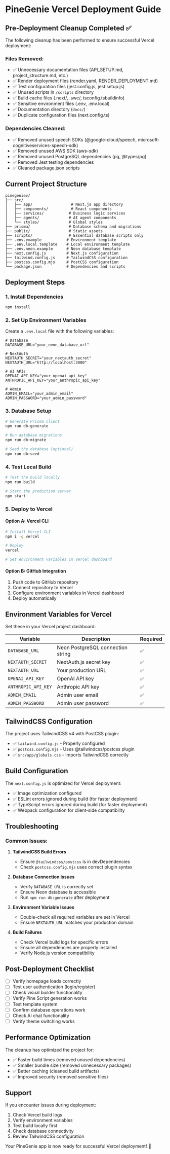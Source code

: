 # PineGenie Vercel Deployment Guide

## Pre-Deployment Cleanup Completed ✅

The following cleanup has been performed to ensure successful Vercel deployment:

### Files Removed:
- ✅ Unnecessary documentation files (API_SETUP.md, project_structure.md, etc.)
- ✅ Render deployment files (render.yaml, RENDER_DEPLOYMENT.md)
- ✅ Test configuration files (jest.config.js, jest.setup.js)
- ✅ Unused scripts in `/scripts` directory
- ✅ Build cache files (.next/, .swc/, tsconfig.tsbuildinfo)
- ✅ Sensitive environment files (.env, .env.local)
- ✅ Documentation directory (`docs/`)
- ✅ Duplicate configuration files (next.config.ts)

### Dependencies Cleaned:
- ✅ Removed unused speech SDKs (@google-cloud/speech, microsoft-cognitiveservices-speech-sdk)
- ✅ Removed unused AWS SDK (aws-sdk)
- ✅ Removed unused PostgreSQL dependencies (pg, @types/pg)
- ✅ Removed Jest testing dependencies
- ✅ Cleaned package.json scripts

## Current Project Structure

```
pinegeniev/
├── src/
│   ├── app/                 # Next.js app directory
│   ├── components/          # React components
│   ├── services/           # Business logic services
│   ├── agents/             # AI agent components
│   └── styles/             # Global styles
├── prisma/                 # Database schema and migrations
├── public/                 # Static assets
├── scripts/                # Essential database scripts only
├── .env.example           # Environment template
├── .env.local.template    # Local environment template
├── .env.neon.example      # Neon database template
├── next.config.js         # Next.js configuration
├── tailwind.config.js     # TailwindCSS configuration
├── postcss.config.mjs     # PostCSS configuration
└── package.json           # Dependencies and scripts
```

## Deployment Steps

### 1. Install Dependencies
```bash
npm install
```

### 2. Set Up Environment Variables
Create a `.env.local` file with the following variables:
```env
# Database
DATABASE_URL="your_neon_database_url"

# NextAuth
NEXTAUTH_SECRET="your_nextauth_secret"
NEXTAUTH_URL="http://localhost:3000"

# AI APIs
OPENAI_API_KEY="your_openai_api_key"
ANTHROPIC_API_KEY="your_anthropic_api_key"

# Admin
ADMIN_EMAIL="your_admin_email"
ADMIN_PASSWORD="your_admin_password"
```

### 3. Database Setup
```bash
# Generate Prisma client
npm run db:generate

# Run database migrations
npm run db:migrate

# Seed the database (optional)
npm run db:seed
```

### 4. Test Local Build
```bash
# Test the build locally
npm run build

# Start the production server
npm start
```

### 5. Deploy to Vercel

#### Option A: Vercel CLI
```bash
# Install Vercel CLI
npm i -g vercel

# Deploy
vercel

# Set environment variables in Vercel dashboard
```

#### Option B: GitHub Integration
1. Push code to GitHub repository
2. Connect repository to Vercel
3. Configure environment variables in Vercel dashboard
4. Deploy automatically

## Environment Variables for Vercel

Set these in your Vercel project dashboard:

| Variable | Description | Required |
|----------|-------------|----------|
| `DATABASE_URL` | Neon PostgreSQL connection string | ✅ |
| `NEXTAUTH_SECRET` | NextAuth.js secret key | ✅ |
| `NEXTAUTH_URL` | Your production URL | ✅ |
| `OPENAI_API_KEY` | OpenAI API key | ✅ |
| `ANTHROPIC_API_KEY` | Anthropic API key | ✅ |
| `ADMIN_EMAIL` | Admin user email | ✅ |
| `ADMIN_PASSWORD` | Admin user password | ✅ |

## TailwindCSS Configuration

The project uses TailwindCSS v4 with PostCSS plugin:
- ✅ `tailwind.config.js` - Properly configured
- ✅ `postcss.config.mjs` - Uses @tailwindcss/postcss plugin
- ✅ `src/app/globals.css` - Imports TailwindCSS correctly

## Build Configuration

The `next.config.js` is optimized for Vercel deployment:
- ✅ Image optimization configured
- ✅ ESLint errors ignored during build (for faster deployment)
- ✅ TypeScript errors ignored during build (for faster deployment)
- ✅ Webpack configuration for client-side compatibility

## Troubleshooting

### Common Issues:

1. **TailwindCSS Build Errors**
   - Ensure `@tailwindcss/postcss` is in devDependencies
   - Check `postcss.config.mjs` uses correct plugin syntax

2. **Database Connection Issues**
   - Verify `DATABASE_URL` is correctly set
   - Ensure Neon database is accessible
   - Run `npm run db:generate` after deployment

3. **Environment Variable Issues**
   - Double-check all required variables are set in Vercel
   - Ensure `NEXTAUTH_URL` matches your production domain

4. **Build Failures**
   - Check Vercel build logs for specific errors
   - Ensure all dependencies are properly installed
   - Verify Node.js version compatibility

## Post-Deployment Checklist

- [ ] Verify homepage loads correctly
- [ ] Test user authentication (login/register)
- [ ] Check visual builder functionality
- [ ] Verify Pine Script generation works
- [ ] Test template system
- [ ] Confirm database operations work
- [ ] Check AI chat functionality
- [ ] Verify theme switching works

## Performance Optimization

The cleanup has optimized the project for:
- ✅ Faster build times (removed unused dependencies)
- ✅ Smaller bundle size (removed unnecessary packages)
- ✅ Better caching (cleaned build artifacts)
- ✅ Improved security (removed sensitive files)

## Support

If you encounter issues during deployment:
1. Check Vercel build logs
2. Verify environment variables
3. Test build locally first
4. Check database connectivity
5. Review TailwindCSS configuration

Your PineGenie app is now ready for successful Vercel deployment! 🚀